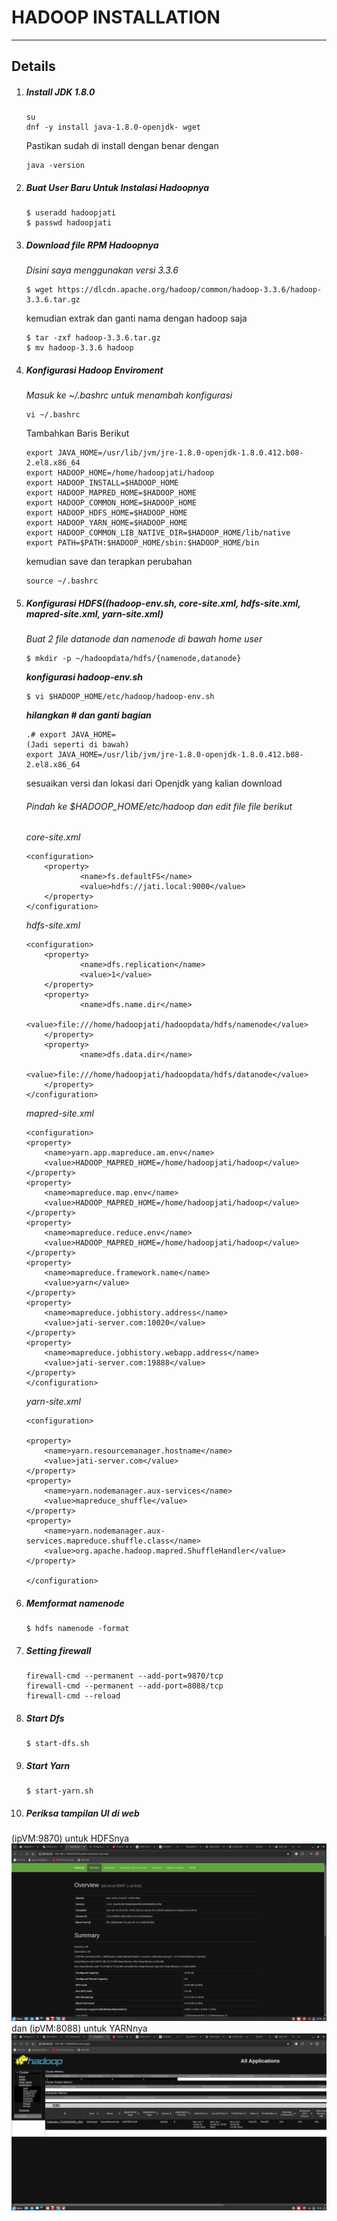 # HADOOP INSTALLATION

---

## Details

1. ##### Install JDK 1.8.0

   ``` 
   su
   dnf -y install java-1.8.0-openjdk- wget
   ```
   Pastikan sudah di install dengan benar dengan
   ```
   java -version
   ```
2. ##### Buat User Baru Untuk Instalasi Hadoopnya
    ```
    $ useradd hadoopjati
    $ passwd hadoopjati
    ```
3. ##### Download file RPM Hadoopnya
    *Disini saya menggunakan versi 3.3.6*
    ```
    $ wget https://dlcdn.apache.org/hadoop/common/hadoop-3.3.6/hadoop-3.3.6.tar.gz
    ```
    kemudian extrak dan ganti nama dengan hadoop saja
    ```
    $ tar -zxf hadoop-3.3.6.tar.gz
    $ mv hadoop-3.3.6 hadoop
    ```
4. ##### Konfigurasi Hadoop Enviroment
    *Masuk ke ~/.bashrc untuk menambah konfigurasi*
    ```
    vi ~/.bashrc
    ```
    Tambahkan Baris Berikut
    ```
    export JAVA_HOME=/usr/lib/jvm/jre-1.8.0-openjdk-1.8.0.412.b08-2.el8.x86_64
    export HADOOP_HOME=/home/hadoopjati/hadoop
    export HADOOP_INSTALL=$HADOOP_HOME
    export HADOOP_MAPRED_HOME=$HADOOP_HOME
    export HADOOP_COMMON_HOME=$HADOOP_HOME
    export HADOOP_HDFS_HOME=$HADOOP_HOME
    export HADOOP_YARN_HOME=$HADOOP_HOME
    export HADOOP_COMMON_LIB_NATIVE_DIR=$HADOOP_HOME/lib/native
    export PATH=$PATH:$HADOOP_HOME/sbin:$HADOOP_HOME/bin
    ```
    kemudian save dan terapkan perubahan
    ```
    source ~/.bashrc
    ```
4. ##### Konfigurasi HDFS((hadoop-env.sh, core-site.xml, hdfs-site.xml, mapred-site.xml, yarn-site.xml)
   *Buat 2 file datanode dan namenode di bawah home user*
    ```
    $ mkdir -p ~/hadoopdata/hdfs/{namenode,datanode}
    ```
    ***konfigurasi hadoop-env.sh***
    ```
    $ vi $HADOOP_HOME/etc/hadoop/hadoop-env.sh
    ```
    ***hilangkan # dan ganti bagian***
    ```
    .# export JAVA_HOME=
    (Jadi seperti di bawah)
    export JAVA_HOME=/usr/lib/jvm/jre-1.8.0-openjdk-1.8.0.412.b08-2.el8.x86_64
    ```
    sesuaikan versi dan lokasi dari Openjdk yang kalian download
    
    ###### Pindah ke $HADOOP_HOME/etc/hadoop dan edit file file berikut
      *core-site.xml*
    ```
    <configuration>
        <property>
                <name>fs.defaultFS</name>
                <value>hdfs://jati.local:9000</value>
        </property>
    </configuration>
    ```
    *hdfs-site.xml*
    ```
    <configuration>
        <property>
                <name>dfs.replication</name>
                <value>1</value>
        </property>
        <property>
                <name>dfs.name.dir</name>
                <value>file:///home/hadoopjati/hadoopdata/hdfs/namenode</value>
        </property>
        <property>
                <name>dfs.data.dir</name>
                <value>file:///home/hadoopjati/hadoopdata/hdfs/datanode</value>
        </property>
    </configuration>
    ```
    *mapred-site.xml*
    ```
    <configuration>
    <property>
        <name>yarn.app.mapreduce.am.env</name>
        <value>HADOOP_MAPRED_HOME=/home/hadoopjati/hadoop</value>
    </property>
    <property>
        <name>mapreduce.map.env</name>
        <value>HADOOP_MAPRED_HOME=/home/hadoopjati/hadoop</value>
    </property>
    <property>
        <name>mapreduce.reduce.env</name>
        <value>HADOOP_MAPRED_HOME=/home/hadoopjati/hadoop</value>
    </property>
    <property>
        <name>mapreduce.framework.name</name>
        <value>yarn</value>
    </property>
    <property>
        <name>mapreduce.jobhistory.address</name>
        <value>jati-server.com:10020</value>
    </property>
    <property>
        <name>mapreduce.jobhistory.webapp.address</name>
        <value>jati-server.com:19888</value>
    </property>
    </configuration>
    ```
    *yarn-site.xml*
    ```
    <configuration>

    <property>
        <name>yarn.resourcemanager.hostname</name>
        <value>jati-server.com</value>
    </property>
    <property>
        <name>yarn.nodemanager.aux-services</name>
        <value>mapreduce_shuffle</value>
    </property>
    <property>
        <name>yarn.nodemanager.aux-services.mapreduce.shuffle.class</name>
        <value>org.apache.hadoop.mapred.ShuffleHandler</value>
    </property>

   </configuration>
    ```
4. ##### Memformat namenode
    ```
    $ hdfs namenode -format
    ```
5. ##### Setting firewall
    ```
    firewall-cmd --permanent --add-port=9870/tcp
    firewall-cmd --permanent --add-port=8088/tcp
    firewall-cmd --reload
    ```
6. ##### Start Dfs
    ```
    $ start-dfs.sh
    ```
7. ##### Start Yarn
    ```
    $ start-yarn.sh
    ```
8. ##### Periksa tampilan UI di web
(ipVM:9870) untuk HDFSnya
     ![](https://github.com/Jati-Jostar/BELAJAR-YAVA247/raw/main/asset/HadoopUI.png)
    dan (ipVM:8088) untuk YARNnya
    ![](https://github.com/Jati-Jostar/BELAJAR-YAVA247/raw/main/asset/YarnUI.png)
